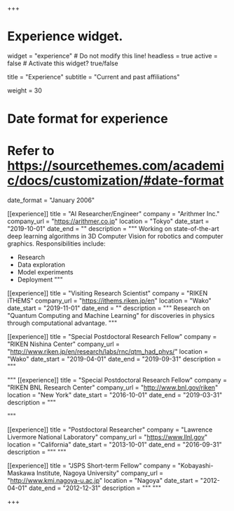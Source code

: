 +++
# Experience widget.
widget = "experience"  # Do not modify this line!
headless = true
active = false  # Activate this widget? true/false

title = "Experience"
subtitle = "Current and past affiliations"

weight = 30

# Date format for experience
#   Refer to https://sourcethemes.com/academic/docs/customization/#date-format
date_format = "January 2006"

[[experience]]
  title = "AI Researcher/Engineer"
  company = "Arithmer Inc."
  company_url = "https://arithmer.co.jp"
  location = "Tokyo"
  date_start = "2019-10-01"
  date_end = ""
  description = """
  Working on state-of-the-art deep learning algorithms in 3D Computer Vision for robotics and computer graphics. Responsibilities include:

  * Research
  * Data exploration
  * Model experiments
  * Deployment
  """

[[experience]]
  title = "Visiting Research Scientist"
  company = "RIKEN iTHEMS"
  company_url = "https://ithems.riken.jp/en"
  location = "Wako"
  date_start = "2019-11-01"
  date_end = ""
  description = """
  Research on "Quantum Computing and Machine Learning" for discoveries in physics through computational advantage.
  """

[[experience]]
  title = "Special Postdoctoral Research Fellow"
  company = "RIKEN Nishina Center"
  company_url = "http://www.riken.jp/en/research/labs/rnc/qtm_had_phys/"
  location = "Wako"
  date_start = "2019-04-01"
  date_end = "2019-09-31"
  description = """

  """
[[experience]]
  title = "Special Postdoctoral Research Fellow"
  company = "RIKEN BNL Research Center"
  company_url = "http://www.bnl.gov/riken"
  location = "New York"
  date_start = "2016-10-01"
  date_end = "2019-03-31"
  description = """

  """

[[experience]]
  title = "Postdoctoral Researcher"
  company = "Lawrence Livermore National Laboratory"
  company_url = "https://www.llnl.gov"
  location = "California"
  date_start = "2013-10-01"
  date_end = "2016-09-31"
  description = """
  """

[[experience]]
  title = "JSPS Short-term Fellow"
  company = "Kobayashi-Maskawa Institute, Nagoya University"
  company_url = "http://www.kmi.nagoya-u.ac.jp"
  location = "Nagoya"
  date_start = "2012-04-01"
  date_end = "2012-12-31"
  description = """
  """

+++
